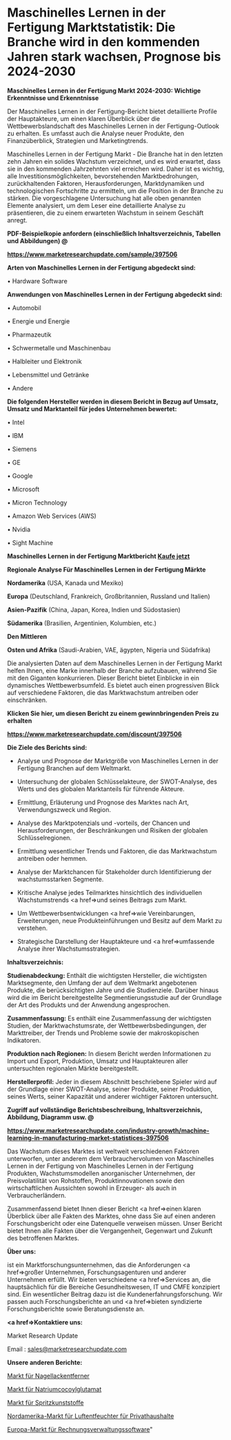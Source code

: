 # Maschinelles Lernen in der Fertigung Marktstatistik: Die Branche wird in den kommenden Jahren stark wachsen, Prognose bis 2024-2030

<strong>Maschinelles Lernen in der Fertigung Markt 2024-2030: Wichtige Erkenntnisse und Erkenntnisse</strong>

Der Maschinelles Lernen in der Fertigung-Bericht bietet detaillierte Profile der Hauptakteure, um einen klaren Überblick über die Wettbewerbslandschaft des Maschinelles Lernen in der Fertigung-Outlook zu erhalten. Es umfasst auch die Analyse neuer Produkte, den Finanzüberblick, Strategien und Marketingtrends.

Maschinelles Lernen in der Fertigung Markt - Die Branche hat in den letzten zehn Jahren ein solides Wachstum verzeichnet, und es wird erwartet, dass sie in den kommenden Jahrzehnten viel erreichen wird. Daher ist es wichtig, alle Investitionsmöglichkeiten, bevorstehenden Marktbedrohungen, zurückhaltenden Faktoren, Herausforderungen, Marktdynamiken und technologischen Fortschritte zu ermitteln, um die Position in der Branche zu stärken. Die vorgeschlagene Untersuchung hat alle oben genannten Elemente analysiert, um dem Leser eine detaillierte Analyse zu präsentieren, die zu einem erwarteten Wachstum in seinem Geschäft anregt.



<strong><b>PDF-Beispielkopie anfordern (einschließlich Inhaltsverzeichnis, Tabellen und Abbildungen) @ </b></strong>

<strong><a href=https://www.marketresearchupdate.com/sample/397506>

<strong>https://www.marketresearchupdate.com/sample/397506</u></a></strong></strong>



<strong>Arten von Maschinelles Lernen in der Fertigung abgedeckt sind:</strong>

• Hardware Software



<strong>Anwendungen von Maschinelles Lernen in der Fertigung abgedeckt sind:</strong>

• Automobil

• Energie und Energie

• Pharmazeutik

• Schwermetalle und Maschinenbau

• Halbleiter und Elektronik

• Lebensmittel und Getränke

• Andere



<strong>Die folgenden Hersteller werden in diesem Bericht in Bezug auf Umsatz, Umsatz und Marktanteil für jedes Unternehmen bewertet:</strong>

• Intel

• IBM

• Siemens

• GE

• Google

• Microsoft

• Micron Technology

• Amazon Web Services (AWS)

• Nvidia

• Sight Machine



<strong>Maschinelles Lernen in der Fertigung Marktbericht <a href=https://www.marketresearchupdate.com/buynow/397506>Kaufe jetzt</a></strong>



<strong>Regionale Analyse Für Maschinelles Lernen in der Fertigung Märkte</strong>



<strong>Nordamerika</strong> (USA, Kanada und Mexiko)



<strong>Europa</strong> (Deutschland, Frankreich, Großbritannien, Russland und Italien)



<strong>Asien-Pazifik</strong> (China, Japan, Korea, Indien und Südostasien)



<strong>Südamerika</strong> (Brasilien, Argentinien, Kolumbien, etc.)



<strong>Den Mittleren</strong> 

<strong>Osten und Afrika</strong> (Saudi-Arabien, VAE, ägypten, Nigeria und Südafrika)

Die analysierten Daten auf dem Maschinelles Lernen in der Fertigung Markt helfen Ihnen, eine Marke innerhalb der Branche aufzubauen, während Sie mit den Giganten konkurrieren. Dieser Bericht bietet Einblicke in ein dynamisches Wettbewerbsumfeld. Es bietet auch einen progressiven Blick auf verschiedene Faktoren, die das Marktwachstum antreiben oder einschränken.



<strong>Klicken Sie hier, um diesen Bericht zu einem gewinnbringenden Preis zu erhalten
</strong>

<strong><a href=https://www.marketresearchupdate.com/discount/397506>https://www.marketresearchupdate.com/discount/397506</b></u></strong></a>



<strong>Die Ziele des Berichts sind:</strong>

- Analyse und Prognose der Marktgröße von Maschinelles Lernen in der Fertigung Branchen auf dem Weltmarkt.

- Untersuchung der globalen Schlüsselakteure, der SWOT-Analyse, des Werts und des globalen Marktanteils für führende Akteure.

- Ermittlung, Erläuterung und Prognose des Marktes nach Art, Verwendungszweck und Region.

- Analyse des Marktpotenzials und -vorteils, der Chancen und Herausforderungen, der Beschränkungen und Risiken der globalen Schlüsselregionen.

- Ermittlung wesentlicher Trends und Faktoren, die das Marktwachstum antreiben oder hemmen.

- Analyse der Marktchancen für Stakeholder durch Identifizierung der wachstumsstarken Segmente.

- Kritische Analyse jedes Teilmarktes hinsichtlich des individuellen Wachstumstrends <a href=>und</a> seines Beitrags zum Markt.

- Um Wettbewerbsentwicklungen <a href=>wie</a> Vereinbarungen, Erweiterungen, neue Produkteinführungen und Besitz auf dem Markt zu verstehen.

- Strategische Darstellung der Hauptakteure und <a href=>umfas</a>sende Analyse ihrer Wachstumsstrategien.



<strong>Inhaltsverzeichnis:</strong>



<strong>Studienabdeckung:</strong> Enthält die wichtigsten Hersteller, die wichtigsten Marktsegmente, den Umfang der auf dem Weltmarkt angebotenen Produkte, die berücksichtigten Jahre und die Studienziele. Darüber hinaus wird die im Bericht bereitgestellte Segmentierungsstudie auf der Grundlage der Art des Produkts und der Anwendung angesprochen.



<strong>Zusammenfassung:</strong> Es enthält eine Zusammenfassung der wichtigsten Studien, der Marktwachstumsrate, der Wettbewerbsbedingungen, der Markttreiber, der Trends und Probleme sowie der makroskopischen Indikatoren.



<strong>Produktion nach Regionen:</strong> In diesem Bericht werden Informationen zu Import und Export, Produktion, Umsatz und Hauptakteuren aller untersuchten regionalen Märkte bereitgestellt.



<strong>Herstellerprofil:</strong> Jeder in diesem Abschnitt beschriebene Spieler wird auf der Grundlage einer SWOT-Analyse, seiner Produkte, seiner Produktion, seines Werts, seiner Kapazität und anderer wichtiger Faktoren untersucht.



<strong><b>Zugriff auf vollständige Berichtsbeschreibung, Inhaltsverzeichnis, Abbildung, Diagramm usw. @ </b></strong>

<strong><a href=https://www.marketresearchupdate.com/industry-growth/machine-learning-in-manufacturing-market-statistices-397506>https://www.marketresearchupdate.com/industry-growth/machine-learning-in-manufacturing-market-statistices-397506</a></strong>

Das Wachstum dieses Marktes ist weltweit verschiedenen Faktoren unterworfen, unter anderem dem Verbrauchervolumen von Maschinelles Lernen in der Fertigung von Maschinelles Lernen in der Fertigung Produkten, Wachstumsmodellen anorganischer Unternehmen, der Preisvolatilität von Rohstoffen, Produktinnovationen sowie den wirtschaftlichen Aussichten sowohl in Erzeuger- als auch in Verbraucherländern.

Zusammenfassend bietet Ihnen dieser Bericht <a href=>einen</a> klaren Überblick über alle Fakten des Marktes, ohne dass Sie auf einen anderen Forschungsbericht oder eine Datenquelle verweisen müssen. Unser Bericht bietet Ihnen alle Fakten über die Vergangenheit, Gegenwart und Zukunft des betroffenen Marktes.



<strong>Über uns:</strong>

 ist ein Marktforschungsunternehmen, das die Anforderungen <a href=>großer</a> Unternehmen, Forschungsagenturen und anderer Unternehmen erfüllt. Wir bieten verschiedene <a href=>Services</a> an, die hauptsächlich für die Bereiche Gesundheitswesen, IT und CMFE konzipiert sind. Ein wesentlicher Beitrag dazu ist die Kundenerfahrungsforschung. Wir passen auch Forschungsberichte an und <a href=>bieten</a> syndizierte Forschungsberichte sowie Beratungsdienste an.



<strong><a href=>Kontaktiere uns:</a></strong>

Market Research Update

Email : sales@marketresearchupdate.com



<strong>Unsere anderen Berichte:</strong>

<a href=https://www.linkedin.com/pulse/nail-polish-remover-market-2023-size-growth>Markt für Nagellackentferner</a>

<a href=https://www.linkedin.com/pulse/sodium-cocoyl-glutamate-market-analysis-segment>Markt für Natriumcocoylglutamat</a>

<a href=https://www.linkedin.com/pulse/injection-plastic-market-outlooks-2023-size>Markt für Spritzkunststoffe</a>

<a href=https://www.linkedin.com/pulse/north-america-home-dehumidifiers-market-2023-current-future>Nordamerika-Markt für Luftentfeuchter für Privathaushalte</a>

<a href=https://www.linkedin.com/pulse/europe-invoice-management-software-market-size-zwbrf/>Europa-Markt für Rechnungsverwaltungssoftware</a>"
